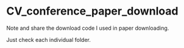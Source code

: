 # CV_conference_paper_download

Note and share the download code I used in paper downloading. 

Just check each individual folder.
